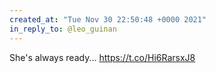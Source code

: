 ```yaml
---
created_at: "Tue Nov 30 22:50:48 +0000 2021"
in_reply_to: @leo_guinan
---
```


She's always ready... https://t.co/Hi6RarsxJ8